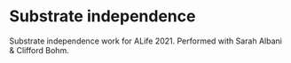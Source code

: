 # Substrate independence

Substrate independence work for ALife 2021. Performed with Sarah Albani & Clifford Bohm.
